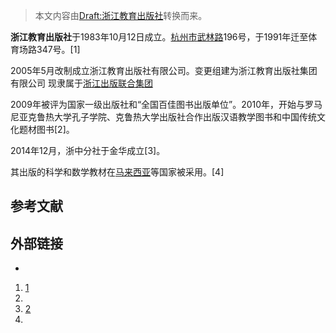 > 本文内容由[Draft:浙江教育出版社](https://zh.wikipedia.org/wiki/Draft:浙江教育出版社)转换而来。


**浙江教育出版社**于1983年10月12日成立。[杭州市](../Page/杭州市.md "wikilink")[武林路](https://zh.wikipedia.org/wiki/武林路 "wikilink")196号，于1991年迁至体育场路347号。\[1\]

2005年5月改制成立浙江教育出版社有限公司。变更组建为浙江教育出版社集团有限公司 现隶属于[浙江出版联合集团](../Page/浙江出版联合集团.md "wikilink")

2009年被评为国家一级出版社和“全国百佳图书出版单位”。2010年，开始与罗马尼亚克鲁热大学孔子学院、克鲁热大学出版社合作出版汉语教学图书和中国传统文化题材图书\[2\]。

2014年12月，浙中分社于金华成立\[3\]。

其出版的科学和数学教材在[马来西亚](../Page/马来西亚.md "wikilink")等国家被采用。\[4\]

## 参考文献

## 外部链接

  -
<!-- end list -->

1.  [1](http://www.zjdfz.cn/tiptai.web/BookContent.aspx?bookid=201212082638&contentid=143236&type=c&show=content)
2.
3.  [2](http://zj.people.com.cn/n/2014/1219/c186947-23276513.html)
4.
